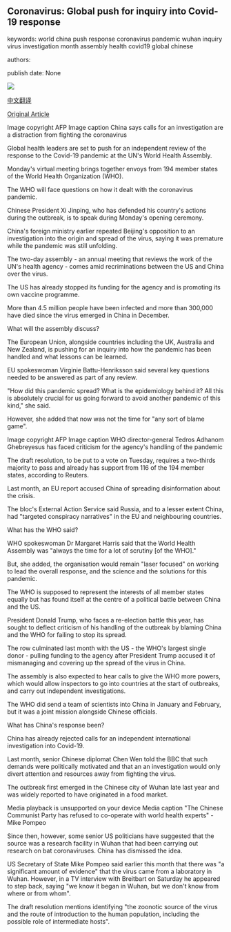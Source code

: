 ## Coronavirus: Global push for inquiry into Covid-19 response

keywords: world china push response coronavirus pandemic wuhan inquiry virus investigation month assembly health covid19 global chinese

authors: 

publish date: None

![](https://ichef.bbci.co.uk/news/1024/branded_news/F17F/production/_112332816_061517898.jpg)

[中文翻译](Coronavirus%3A%20Global%20push%20for%20inquiry%20into%20Covid-19%20response_zh.md)

[Original Article](https://www.bbc.com/news/health-52679329)

Image copyright AFP Image caption China says calls for an investigation are a distraction from fighting the coronavirus

Global health leaders are set to push for an independent review of the response to the Covid-19 pandemic at the UN's World Health Assembly.

Monday's virtual meeting brings together envoys from 194 member states of the World Health Organization (WHO).

The WHO will face questions on how it dealt with the coronavirus pandemic.

Chinese President Xi Jinping, who has defended his country's actions during the outbreak, is to speak during Monday's opening ceremony.

China's foreign ministry earlier repeated Beijing's opposition to an investigation into the origin and spread of the virus, saying it was premature while the pandemic was still unfolding.

The two-day assembly - an annual meeting that reviews the work of the UN's health agency - comes amid recriminations between the US and China over the virus.

The US has already stopped its funding for the agency and is promoting its own vaccine programme.

More than 4.5 million people have been infected and more than 300,000 have died since the virus emerged in China in December.

What will the assembly discuss?

The European Union, alongside countries including the UK, Australia and New Zealand, is pushing for an inquiry into how the pandemic has been handled and what lessons can be learned.

EU spokeswoman Virginie Battu-Henriksson said several key questions needed to be answered as part of any review.

"How did this pandemic spread? What is the epidemiology behind it? All this is absolutely crucial for us going forward to avoid another pandemic of this kind," she said.

However, she added that now was not the time for "any sort of blame game".

Image copyright AFP Image caption WHO director-general Tedros Adhanom Ghebreyesus has faced criticism for the agency's handling of the pandemic

The draft resolution, to be put to a vote on Tuesday, requires a two-thirds majority to pass and already has support from 116 of the 194 member states, according to Reuters.

Last month, an EU report accused China of spreading disinformation about the crisis.

The bloc's External Action Service said Russia, and to a lesser extent China, had "targeted conspiracy narratives" in the EU and neighbouring countries.

What has the WHO said?

WHO spokeswoman Dr Margaret Harris said that the World Health Assembly was "always the time for a lot of scrutiny [of the WHO]."

But, she added, the organisation would remain "laser focused" on working to lead the overall response, and the science and the solutions for this pandemic.

The WHO is supposed to represent the interests of all member states equally but has found itself at the centre of a political battle between China and the US.

President Donald Trump, who faces a re-election battle this year, has sought to deflect criticism of his handling of the outbreak by blaming China and the WHO for failing to stop its spread.

The row culminated last month with the US - the WHO's largest single donor - pulling funding to the agency after President Trump accused it of mismanaging and covering up the spread of the virus in China.

The assembly is also expected to hear calls to give the WHO more powers, which would allow inspectors to go into countries at the start of outbreaks, and carry out independent investigations.

The WHO did send a team of scientists into China in January and February, but it was a joint mission alongside Chinese officials.

What has China's response been?

China has already rejected calls for an independent international investigation into Covid-19.

Last month, senior Chinese diplomat Chen Wen told the BBC that such demands were politically motivated and that an an investigation would only divert attention and resources away from fighting the virus.

The outbreak first emerged in the Chinese city of Wuhan late last year and was widely reported to have originated in a food market.

Media playback is unsupported on your device Media caption "The Chinese Communist Party has refused to co-operate with world health experts" - Mike Pompeo

Since then, however, some senior US politicians have suggested that the source was a research facility in Wuhan that had been carrying out research on bat coronaviruses. China has dismissed the idea.

US Secretary of State Mike Pompeo said earlier this month that there was "a significant amount of evidence" that the virus came from a laboratory in Wuhan. However, in a TV interview with Breitbart on Saturday he appeared to step back, saying "we know it began in Wuhan, but we don't know from where or from whom".

The draft resolution mentions identifying "the zoonotic source of the virus and the route of introduction to the human population, including the possible role of intermediate hosts".